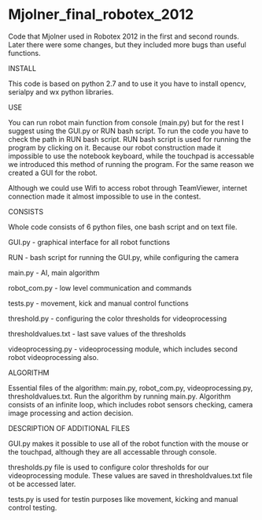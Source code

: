 Mjolner_final_robotex_2012
==========================

Code that Mjolner used  in Robotex 2012 in the first and second rounds.
Later there were some changes, but they included more bugs than useful functions.

INSTALL

This code is based on python 2.7 and to use it you have to install opencv, serialpy and wx python libraries.



USE

You can run robot main function from console (main.py) but for the rest I suggest using the GUI.py or RUN bash script.
To run the code you have to check the path in RUN bash script.
RUN bash script is used for running the program by clicking on it.
Because our robot construction made it impossible to use the notebook keyboard,
while the touchpad is accessable we introduced this method of running the program.
For the same reason we created a GUI for the robot.

Although we could use Wifi to access robot through TeamViewer,
internet connection made it almost impossible to use in the contest.



CONSISTS

Whole code consists of 6 python files, one bash script and on text file.

GUI.py - graphical interface for all robot functions

RUN - bash script for running the GUI.py, while configuring the camera

main.py - AI, main algorithm

robot_com.py - low level communication and commands

tests.py - movement, kick and manual control functions

threshold.py - configuring the color thresholds for videoprocessing 

thresholdvalues.txt - last save values of the thresholds

videoprocessing.py - videoprocessing module, which includes second robot videoprocessing also.

ALGORITHM

Essential files of the algorithm: main.py, robot_com.py, videoprocessing.py, thresholdvalues.txt.
Run the algorithm by running main.py. Algorithm consists of an infinite loop,
which includes robot sensors checking, camera image processing and action decision.  

DESCRIPTION OF ADDITIONAL FILES

GUI.py makes it possible to use all of the robot function with the mouse or the touchpad,
although they are all accessable through console.

thresholds.py file is used to configure color thresholds for our videoprocessing module.
These values are saved in thresholdvalues.txt file ot be accessed later.

tests.py is used for testin purposes like movement, kicking and manual control testing.
